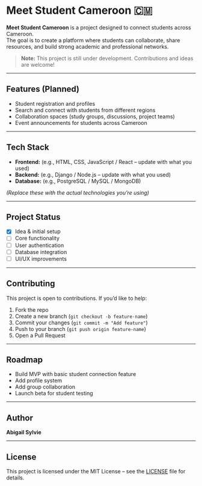 # Meet Student Cameroon 🇨🇲

**Meet Student Cameroon** is a project designed to connect students across Cameroon.  
The goal is to create a platform where students can collaborate, share resources, and build strong academic and professional networks.  

>  **Note:** This project is still under development. Contributions and ideas are welcome!

---

##  Features (Planned)
- Student registration and profiles  
- Search and connect with students from different regions  
- Collaboration spaces (study groups, discussions, project teams)  
- Event announcements for students across Cameroon  

---

##  Tech Stack
- **Frontend:** (e.g., HTML, CSS, JavaScript / React – update with what you used)  
- **Backend:** (e.g., Django / Node.js – update with what you used)  
- **Database:** (e.g., PostgreSQL / MySQL / MongoDB)  

*(Replace these with the actual technologies you’re using)*

---

##  Project Status
- [x] Idea & initial setup  
- [ ] Core functionality  
- [ ] User authentication  
- [ ] Database integration  
- [ ] UI/UX improvements  

---

## Contributing
This project is open to contributions. If you’d like to help:  
1. Fork the repo  
2. Create a new branch (`git checkout -b feature-name`)  
3. Commit your changes (`git commit -m "Add feature"`)  
4. Push to your branch (`git push origin feature-name`)  
5. Open a Pull Request  

---

##  Roadmap
- Build MVP with basic student connection feature  
- Add profile system  
- Add group collaboration  
- Launch beta for student testing  

---

##  Author
**Abigail Sylvie**  


---

## License
This project is licensed under the MIT License – see the [LICENSE](LICENSE) file for details.  
